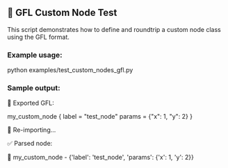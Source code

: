 ﻿## 🧪 GFL Custom Node Test

This script demonstrates how to define and roundtrip a custom node class using the GFL format.

### Example usage:

python examples/test_custom_nodes_gfl.py

### Sample output:

🔁 Exported GFL:

my_custom_node {
    label = "test_node"
    params = {"x": 1, "y": 2}
}

🔁 Re-importing...

✅ Parsed node:

🔹 my_custom_node - {'label': 'test_node', 'params': {'x': 1, 'y': 2}}
